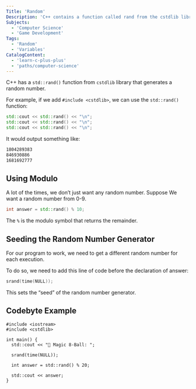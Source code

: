 ```yaml
---
Title: 'Random'
Description: 'C++ contains a function called rand from the cstdlib library that generates a random number.'
Subjects:
  - 'Computer Science'
  - 'Game Development'
Tags:
  - 'Random'
  - 'Variables'
CatalogContent:
  - 'learn-c-plus-plus'
  - 'paths/computer-science'
---
```


C++ has a `std::rand()` function from `cstdlib` library that generates a random number.

For example, if we add `#include <cstdlib>`, we can use the `std::rand()` function:

```cpp
std::cout << std::rand() << "\n";
std::cout << std::rand() << "\n";
std::cout << std::rand() << "\n";
```

It would output something like:

```bash
1804289383
846930886
1681692777
```

## Using Modulo

A lot of the times, we don’t just want any random number. Suppose We want a random number from 0-9.

```cpp
int answer = std::rand() % 10;
```

The `%` is the modulo symbol that returns the remainder.

## Seeding the Random Number Generator

For our program to work, we need to get a different random number for each execution.

To do so, we need to add this line of code before the declaration of answer:

```cpp
srand(time(NULL));
```

This sets the “seed” of the random number generator.

## Codebyte Example

```codebyte/cpp
#include <iostream>
#include <cstdlib>

int main() {
  std::cout << "🎱 Magic 8-Ball: ";

  srand(time(NULL));

  int answer = std::rand() % 20;

  std::cout << answer;
}
```
